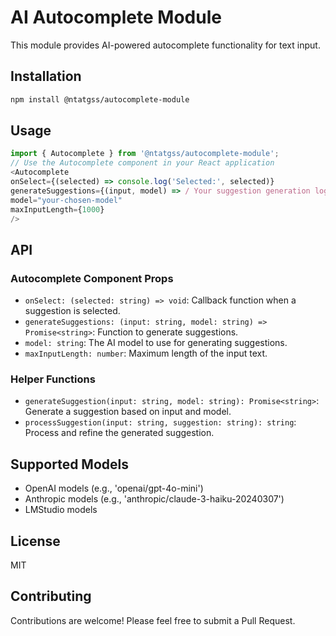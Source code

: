 # AI Autocomplete Module

This module provides AI-powered autocomplete functionality for text input.

## Installation
```bash
npm install @ntatgss/autocomplete-module
```

## Usage

```javascript
import { Autocomplete } from '@ntatgss/autocomplete-module';
// Use the Autocomplete component in your React application
<Autocomplete
onSelect={(selected) => console.log('Selected:', selected)}
generateSuggestions={(input, model) => / Your suggestion generation logic /}
model="your-chosen-model"
maxInputLength={1000}
/>
```

## API

### Autocomplete Component Props

- `onSelect: (selected: string) => void`: Callback function when a suggestion is selected.
- `generateSuggestions: (input: string, model: string) => Promise<string>`: Function to generate suggestions.
- `model: string`: The AI model to use for generating suggestions.
- `maxInputLength: number`: Maximum length of the input text.

### Helper Functions

- `generateSuggestion(input: string, model: string): Promise<string>`: Generate a suggestion based on input and model.
- `processSuggestion(input: string, suggestion: string): string`: Process and refine the generated suggestion.

## Supported Models

- OpenAI models (e.g., 'openai/gpt-4o-mini')
- Anthropic models (e.g., 'anthropic/claude-3-haiku-20240307')
- LMStudio models

## License

MIT

## Contributing

Contributions are welcome! Please feel free to submit a Pull Request.